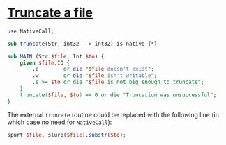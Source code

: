 [1]: https://rosettacode.org/wiki/Truncate_a_file

# [Truncate a file][1]



```perl
use NativeCall;

sub truncate(Str, int32 --> int32) is native {*}

sub MAIN (Str $file, Int $to) {
    given $file.IO { 
        .e        or die "$file doesn't exist";
        .w        or die "$file isn't writable";
        .s >= $to or die "$file is not big enough to truncate";
    }
    truncate($file, $to) == 0 or die "Truncation was unsuccessful";
}
```


The external `truncate` routine could be replaced with the following line (in which case no need for `NativeCall`):

```perl
spurt $file, slurp($file).substr($to);
```
